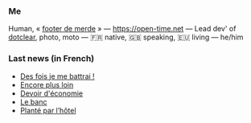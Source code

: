 ### Me

Human, « [footer de merde](https://open-time.net/post/2013/07/17/La-veritable-histoire-du-Footer-de-merde-) » — https://open-time.net — Lead dev' of [dotclear](https://git.dotclear.org/dev/dotclear), photo, moto — 🇫🇷 native, 🇬🇧 speaking, 🇪🇺 living — he/him

### Last news (in French)

<!-- BLOG-POST-LIST:START -->
- [Des fois je me battrai !](https://open-time.net/post/2022/06/02/Des-fois-je-me-battrai-)
- [Encore plus loin](https://open-time.net/post/2022/06/01/Encore-plus-loin)
- [Devoir d&#39;économie](https://open-time.net/post/2022/05/31/Devoir-d-economie)
- [Le banc](https://open-time.net/post/2022/05/30/Le-banc)
- [Planté par l’hôtel](https://open-time.net/post/2022/05/29/Plante)
<!-- BLOG-POST-LIST:END -->
